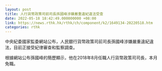 ```yaml
---
layout: post
title: 人行貨幣政策司前司長孫國峰涉嫌嚴重違紀違法受查
date: 2022-05-18 18:42:49.000000000 +08:00
link: https://news.rthk.hk/rthk/ch/component/k2/1649134-20220518.htm
categories: rthk
---
```


中央紀委國家監委網站公布，人民銀行貨幣政策司前司長孫國峰涉嫌嚴重違紀違法，目前正接受紀律審查和監察調查。

根據網站公布孫國峰的簡歷顯示，他在2018年8月任職人行貨幣政策司司長，本月免職。
